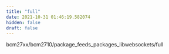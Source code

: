 ```yaml
---
title: "full"
date: 2021-10-31 01:46:19.582074
hidden: false
draft: false
---
```


bcm27xx/bcm2710/package_feeds_packages_libwebsockets/full

